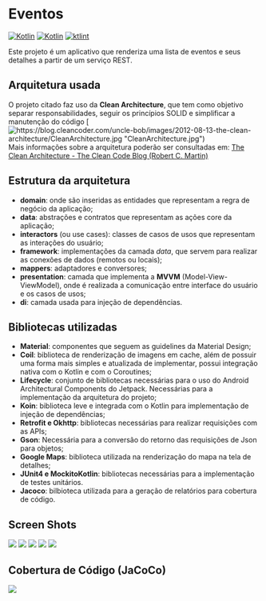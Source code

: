 # Eventos

[![Kotlin](https://img.shields.io/badge/version-1.0.0-orange.svg)]()
[![Kotlin](https://img.shields.io/badge/kotlin-powered-green.svg)]()
[![ktlint](https://img.shields.io/badge/code%20style-%E2%9D%A4-FF4081.svg)](https://ktlint.github.io/)

Este projeto é um aplicativo que renderiza uma lista de eventos e seus detalhes a partir de um serviço REST.

## Arquitetura usada
O projeto citado faz uso da **Clean Architecture**, que tem como objetivo separar responsabilidades, seguir os princípios SOLID e simplificar a manutenção do código
[![https://blog.cleancoder.com/uncle-bob/images/2012-08-13-the-clean-architecture/CleanArchitecture.jpg "CleanArchitecture.jpg")](https://blog.cleancoder.com/uncle-bob/images/2012-08-13-the-clean-architecture/CleanArchitecture.jpg "CleanArchitecture.jpg")
Mais informações sobre a arquitetura poderão ser consultadas em:
[The Clean Architecture - The Clean Code Blog (Robert C. Martin)](https://blog.cleancoder.com/uncle-bob/2012/08/13/the-clean-architecture.html "The Clean Architecture - The Clean Code Blog (Robert C. Martin)")

## Estrutura da arquitetura
- **domain**: onde são inseridas as entidades que representam a regra de negócio da aplicação;
- **data**: abstrações e contratos que representam as ações core da aplicação;
- **interactors** (ou use cases): classes de casos de usos que representam as interações do usuário;
- **framework**: implementações da camada *data*, que servem para realizar as conexões de dados (remotos ou locais);
- **mappers**: adaptadores e conversores;
- **presentation**: camada que implementa a **MVVM** (Model-View-ViewModel), onde é realizada a comunicação entre interface do usuário e os casos de usos;
- **di**: camada usada para injeção de dependências.

## Bibliotecas utilizadas
- **Material**: componentes que seguem as guidelines da Material Design;
- **Coil**: biblioteca de renderização de imagens em cache, além de possuir uma forma mais simples e atualizada de implementar, possui integração nativa com o Kotlin e com o Coroutines;
- **Lifecycle**: conjunto de bibliotecas necessárias para o uso do Android Architectural Components do Jetpack. Necessárias para a implementação da arquitetura do projeto;
- **Koin**: biblioteca leve e integrada com o Kotlin para implementação de injeção de dependências;
- **Retrofit e Okhttp**: bibliotecas necessárias para realizar requisições com as APIs;
- **Gson**: Necessária para a conversão do retorno das requisições de Json para objetos;
- **Google Maps**: biblioteca utilizada na renderização do mapa na tela de detalhes;
- **JUnit4 e MockitoKotlin**: bibliotecas necessárias para a implementação de testes unitários.
- **Jacoco**: bilbioteca utilizada para a geração de relatórios para cobertura de código.

## Screen Shots
![](prints/screen_1.png)
![](prints/screen_2.png)
![](prints/screen_3.png)
![](prints/screen_4.png)
![](prints/screen_5.png)

## Cobertura de Código (JaCoCo)
![](prints/jacoco.png)